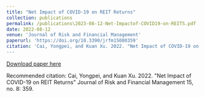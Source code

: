 ```yaml
---
title: "Net Impact of COVID-19 on REIT Returns"
collection: publications
permalink: /publications\2023-08-12-Net-Impactof-COVID19-on-REITS.pdf
date: 2022-08-12
venue: 'Journal of Risk and Financial Management'
paperurl: 'https://doi.org/10.3390/jrfm15080359'
citation: 'Cai, Yongpei, and Kuan Xu. 2022. "Net Impact of COVID-19 on REIT Returns" Journal of Risk and Financial Management 15, no. 8: 359. 
---
```



[Download paper here](https://doi.org/10.3390/jrfm15080359)

Recommended citation: Cai, Yongpei, and Kuan Xu. 2022. "Net Impact of COVID-19 on REIT Returns" Journal of Risk and Financial Management 15, no. 8: 359. 